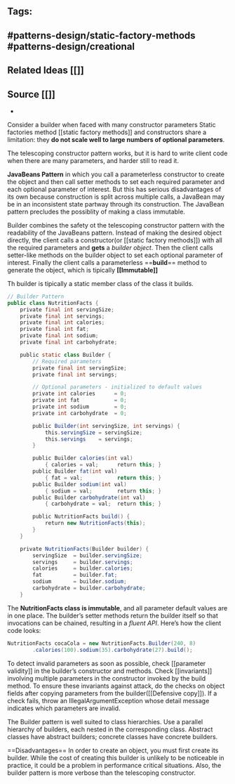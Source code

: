 ## Tags: 
#patterns-design/static-factory-methods #patterns-design/creational
-

## Related Ideas [[]]
## Source [[]]
-
Consider a builder when faced with many constructor parameters
Static factories method [[static factory methods]] and constructors share a limitation: they **do not scale well to large numbers of optional parameters**.

The telescoping constructor pattern works, but it is hard to write client code when there are many parameters, and harder still to read it.

**JavaBeans Pattern** in which you call a parameterless constructor to create the object and then call setter methods to set each required parameter and each optional parameter of interest. But this has serious disadvantages of its own because construction is split across multiple calls, a JavaBean may be in an inconsistent state partway through its construction.
The JavaBean pattern precludes the possiblity of making a class immutable.

Builder combines the safety ot the telescoping constructor pattern with the readability of the JavaBeans pattern. Instead of making the desired object directly, the client calls a constructor(or [[static factory methods]]) with all the required parameters and **gets** a *builder object*.  Then the client calls setter-like methods on the builder object to set each optional parameter of interest. Finally the client calls a parameterless ==**build**== method to generate the object, which is tipically **[[Immutable]]**

Th builder is tipically a static member class of the class it builds.

```java
// Builder Pattern
public class NutritionFacts {
    private final int servingSize;
    private final int servings;
    private final int calories;
    private final int fat;
    private final int sodium;
    private final int carbohydrate;

    public static class Builder {
        // Required parameters
        private final int servingSize;
        private final int servings;

        // Optional parameters - initialized to default values
        private int calories      = 0;
        private int fat           = 0;
        private int sodium        = 0;
        private int carbohydrate  = 0;

        public Builder(int servingSize, int servings) {
            this.servingSize = servingSize;
            this.servings    = servings;
        }

        public Builder calories(int val)
            { calories = val;      return this; }
        public Builder fat(int val)
            { fat = val;           return this; }
        public Builder sodium(int val)
            { sodium = val;        return this; }
        public Builder carbohydrate(int val)
            { carbohydrate = val;  return this; }

        public NutritionFacts build() {
            return new NutritionFacts(this);
        }
    }

    private NutritionFacts(Builder builder) {
        servingSize  = builder.servingSize;
        servings     = builder.servings;
        calories     = builder.calories;
        fat          = builder.fat;
        sodium       = builder.sodium;
        carbohydrate = builder.carbohydrate;
    }
```

The **NutritionFacts class is immutable**, and all parameter default values are in one place. The builder’s setter methods return the builder itself so that invocations can be chained, resulting in a *fluent API*. Here’s how the client code looks:

```java
NutritionFacts cocaCola = new NutritionFacts.Builder(240, 8)
        .calories(100).sodium(35).carbohydrate(27).build();
```

To detect invalid parameters as soon as possible, check [[parameter validity]] in the builder’s constructor and methods.
Check [[invariants]] involving multiple parameters in the constructor invoked by the build method. To ensure these invariants against attack, do the checks on object fields after copying parameters from the builder([[Defensive copy]]). If a check fails, throw an IllegalArgumentException whose detail message indicates which parameters are invalid.

The Builder pattern is well suited to class hierarchies. Use a parallel hierarchy of builders, each nested in the corresponding class. Abstract classes have abstract builders; concrete classes have concrete builders.

==Disadvantages== 
In order to create an object, you must first create its builder. While the cost of creating this builder is unlikely to be noticeable in practice, it could be a problem in performance critical situations. Also, the builder pattern is more verbose than the telescoping constructor.


